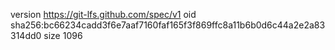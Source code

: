 version https://git-lfs.github.com/spec/v1
oid sha256:bc66234cadd3f6e7aaf7160faf165f3f869ffc8a11b6b0d6c44a2e2a83314dd0
size 1096
